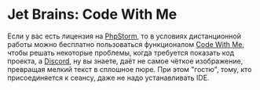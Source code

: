 Jet Brains: Code With Me
========================

Если у вас есть лицензия на [PhpStorm](https://www.jetbrains.com/phpstorm/), то в условиях дистанционной работы можно
бесплатно пользоваться функционалом [Code With Me](https://www.jetbrains.com/code-with-me/), чтобы решать некоторые
проблемы, когда требуется показать код проекта, а [Discord](https://discord.com/), ну вы знаете, даёт не самое чёткое
изображение, превращая мелкий текст в сплошное пюре. При этом "гостю", тому, кто присоединяется к сеансу, даже не надо
устанавливать IDE.
